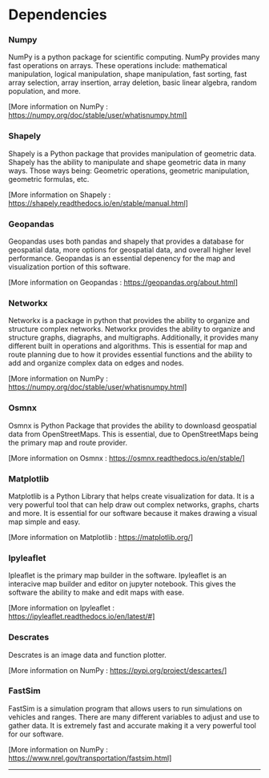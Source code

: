 # Dependencies

### Numpy
NumPy is a python package for scientific computing.  NumPy provides many fast operations on arrays.  These operations include: mathematical manipulation, logical manipulation, shape manipulation, fast sorting, fast array selection, array insertion, array deletion, basic linear algebra, random population, and more.



[More information on NumPy : https://numpy.org/doc/stable/user/whatisnumpy.html]

### Shapely
Shapely is a Python package that provides manipulation of geometric data.  Shapely has the ability to manipulate and shape geometric data in many ways.  Those ways being: Geometric operations, geometric manipulation, geometric formulas, etc.



[More information on Shapely : https://shapely.readthedocs.io/en/stable/manual.html]

### Geopandas
Geopandas uses both pandas and shapely that provides a database for geospatial data, more options for geospatial data, and overall higher level performance.  Geopandas is an essential depenency for the map and visualization portion of this software.



[More information on Geopandas : https://geopandas.org/about.html]

### Networkx
Networkx is a package in python that provides the ability to organize and structure complex networks.  Networkx provides the ability to organize and structure graphs, diagraphs, and multigraphs.  Additionally, it provides many different built in operations and algorithms.  This is essential for map and route planning due to how it provides essential functions and the ability to add and organize complex data on edges and nodes.



[More information on NumPy : https://numpy.org/doc/stable/user/whatisnumpy.html]

### Osmnx
Osmnx is Python Package that provides the ability to downloasd geospatial data from OpenStreetMaps.  This is essential, due to OpenStreetMaps being the primary map and route provider.



[More information on Osmnx : https://osmnx.readthedocs.io/en/stable/]

### Matplotlib
Matplotlib is a Python Library that helps create visualization for data.  It is a very powerful tool that can help draw out complex networks, graphs, charts and more.  It is essential for our software because it makes drawing a visual map simple and easy.



[More information on Matplotlib : https://matplotlib.org/]

### Ipyleaflet
Ipleaflet is the primary map builder in the software.  Ipyleaflet is an interacive map builder and editor on jupyter notebook.  This gives the software the ability to make and edit maps with ease.



[More information on Ipyleaflet : https://ipyleaflet.readthedocs.io/en/latest/#]

### Descrates
Descrates is an image data and function plotter.



[More information on NumPy : https://pypi.org/project/descartes/]

### FastSim
FastSim is a simulation program that allows users to run simulations on vehicles and ranges.  There are many different variables to adjust and use to gather data.  It is extremely fast and accurate making it a very powerful tool for our software.



[More information on NumPy : https://www.nrel.gov/transportation/fastsim.html]

---
